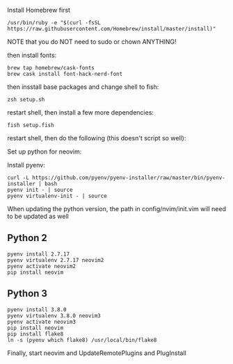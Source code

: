 Install Homebrew first
	
	/usr/bin/ruby -e "$(curl -fsSL https://raw.githubusercontent.com/Homebrew/install/master/install)"

NOTE that you do NOT need to sudo or chown ANYTHING!

then install fonts:

	brew tap homebrew/cask-fonts
	brew cask install font-hack-nerd-font

then insstall base packages and change shell to fish:

	zsh setup.sh

restart shell, then install a few more dependencies:

	fish setup.fish

restart shell, then do the following (this doesn't script so well):

Set up python for neovim:

Install pyenv:

	curl -L https://github.com/pyenv/pyenv-installer/raw/master/bin/pyenv-installer | bash
	pyenv init - | source
	pyenv virtualenv-init - | source

When updating the python version, the path in config/nvim/init.vim will need
to be updated as well

## Python 2
	pyenv install 2.7.17
	pyenv virtualenv 2.7.17 neovim2
	pyenv activate neovim2
	pip install neovim
## Python 3
	pyenv install 3.8.0
	pyenv virtualenv 3.8.0 neovim3
	pyenv activate neovim3
	pip install neovim
	pip install flake8
	ln -s (pyenv which flake8) /usr/local/bin/flake8

Finally, start neovim and UpdateRemotePlugins and PlugInstall
